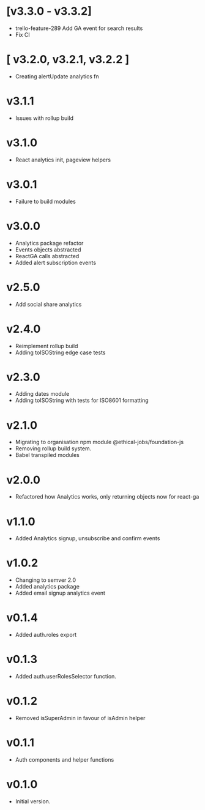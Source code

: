 # [v3.3.0 - v3.3.2]

- trello-feature-289 Add GA event for search results
- Fix CI

# [ v3.2.0, v3.2.1, v3.2.2 ]

- Creating alertUpdate analytics fn

# v3.1.1

- Issues with rollup build

# v3.1.0

- React analytics init, pageview helpers

# v3.0.1

- Failure to build modules

# v3.0.0

- Analytics package refactor
- Events objects abstracted
- ReactGA calls abstracted
- Added alert subscription events

# v2.5.0

- Add social share analytics

# v2.4.0

- Reimplement rollup build
- Adding toISOString edge case tests

# v2.3.0

- Adding dates module
- Adding toISOString with tests for ISO8601 formatting

# v2.1.0

- Migrating to organisation npm module @ethical-jobs/foundation-js
- Removing rollup build system.
- Babel transpiled modules

# v2.0.0

- Refactored how Analytics works, only returning objects now for react-ga

# v1.1.0

- Added Analytics signup, unsubscribe and confirm events

# v1.0.2

- Changing to semver 2.0
- Added analytics package
- Added email signup analytics event

# v0.1.4

- Added auth.roles export

# v0.1.3

- Added auth.userRolesSelector function.

# v0.1.2

- Removed isSuperAdmin in favour of isAdmin helper

# v0.1.1

- Auth components and helper functions

# v0.1.0

- Initial version.
